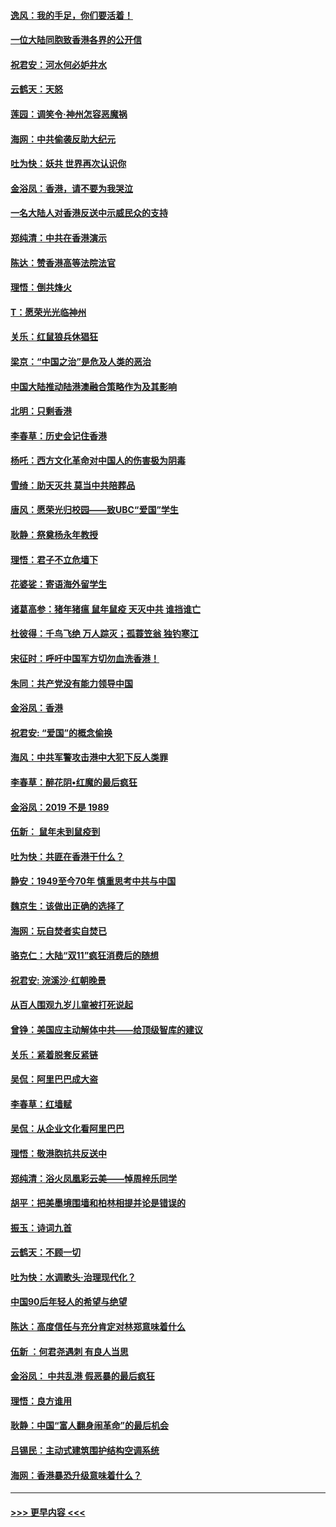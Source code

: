 #### [逸风：我的手足，你们要活着！](../pages/nsc993/n11676352.md?t=11241033) 
#### [一位大陆同胞致香港各界的公开信](../pages/nsc993/n11675761.md?t=11241033) 
#### [祝君安：河水何必妒井水](../pages/nsc993/n11675746.md?t=11241033) 
#### [云鹤天：天怒](../pages/nsc993/n11675718.md?t=11241033) 
#### [莲园：调笑令‧神州怎容恶魔祸](../pages/nsc993/n11675648.md?t=11241033) 
#### [海网：中共偷袭反助大纪元](../pages/nsc993/n11673515.md?t=11241033) 
#### [吐为快：妖共 世界再次认识你](../pages/nsc993/n11673506.md?t=11241033) 
#### [金浴凤：香港，请不要为我哭泣](../pages/nsc993/n11673248.md?t=11241033) 
#### [一名大陆人对香港反送中示威民众的支持](../pages/nsc993/n11672615.md?t=11241033) 
#### [郑纯清：中共在香港演示](../pages/nsc993/n11670539.md?t=11241033) 
#### [陈达：赞香港高等法院法官](../pages/nsc993/n11669542.md?t=11241033) 
#### [理悟：倒共烽火](../pages/nsc993/n11668844.md?t=11241033) 
#### [T：愿荣光光临神州](../pages/nsc993/n11668421.md?t=11241033) 
#### [关乐：红鼠狼兵休猖狂](../pages/nsc993/n11668378.md?t=11241033) 
#### [梁京：“中国之治”是危及人类的恶治](../pages/nsc993/n11668328.md?t=11241033) 
#### [中国大陆推动陆港澳融合策略作为及其影响](../pages/nsc993/n11668157.md?t=11241033) 
#### [北明：只剩香港](../pages/nsc993/n11668002.md?t=11241033) 
#### [李春草：历史会记住香港](../pages/nsc993/n11667927.md?t=11241033) 
#### [杨吒：西方文化革命对中国人的伤害极为阴毒](../pages/nsc993/n11664521.md?t=11241033) 
#### [雪绮：助天灭共 莫当中共陪葬品](../pages/nsc993/n11662650.md?t=11241033) 
#### [唐风：愿荣光归校园——致UBC“爱国”学生](../pages/nsc993/n11662194.md?t=11241033) 
#### [耿静：祭奠杨永年教授](../pages/nsc993/n11662514.md?t=11241033) 
#### [理悟：君子不立危墙下](../pages/nsc993/n11662172.md?t=11241033) 
#### [花婆娑：寄语海外留学生](../pages/nsc993/n11662121.md?t=11241033) 
#### [诸葛高参：猪年猪瘟 鼠年鼠疫 天灭中共 谁挡谁亡](../pages/nsc993/n11661980.md?t=11241033) 
#### [杜彼得：千鸟飞绝 万人踪灭；孤蓑笠翁 独钓寒江](../pages/nsc993/n11661170.md?t=11241033) 
#### [宋征时：呼吁中国军方切勿血洗香港！](../pages/nsc993/n11415318.md?t=11241033) 
#### [朱同：共产党没有能力领导中国](../pages/nsc993/n11660421.md?t=11241033) 
#### [金浴凤：香港](../pages/nsc993/n11660419.md?t=11241033) 
#### [祝君安: “爱国”的概念偷换](../pages/nsc993/n11659706.md?t=11241033) 
#### [海风：中共军警攻击港中大犯下反人类罪](../pages/nsc993/n11659632.md?t=11241033) 
#### [李春草：醉花阴•红魔的最后疯狂](../pages/nsc993/n11659287.md?t=11241033) 
#### [金浴凤：2019 不是 1989](../pages/nsc993/n11657663.md?t=11241033) 
#### [伍新： 鼠年未到鼠疫到](../pages/nsc993/n11655098.md?t=11241033) 
#### [吐为快：共匪在香港干什么？](../pages/nsc993/n11654891.md?t=11241033) 
#### [静安：1949至今70年 慎重思考中共与中国](../pages/nsc993/n11651244.md?t=11241033) 
#### [魏京生：该做出正确的选择了](../pages/nsc993/n11653084.md?t=11241033) 
#### [海网：玩自焚者实自焚已](../pages/nsc993/n11652423.md?t=11241033) 
#### [骆克仁：大陆“双11”疯狂消费后的随想](../pages/nsc993/n11652305.md?t=11241033) 
#### [祝君安: 浣溪沙·红朝晚景](../pages/nsc993/n11652258.md?t=11241033) 
#### [从百人围观九岁儿童被打死说起](../pages/nsc993/n11651030.md?t=11241033) 
#### [曾铮：美国应主动解体中共——给顶级智库的建议](../pages/nsc993/n11649888.md?t=11241033) 
#### [关乐：紧着脱套反紧链](../pages/nsc993/n11649069.md?t=11241033) 
#### [吴侃：阿里巴巴成大盗](../pages/nsc993/n11645523.md?t=11241033) 
#### [李春草：红墙赋](../pages/nsc993/n11646389.md?t=11241033) 
#### [吴侃：从企业文化看阿里巴巴](../pages/nsc993/n11645476.md?t=11241033) 
#### [理悟：敬港胞抗共反送中](../pages/nsc993/n11645466.md?t=11241033) 
#### [郑纯清：浴火凤凰彩云美——悼周梓乐同学](../pages/nsc993/n11645155.md?t=11241033) 
#### [胡平：把美墨境围墙和柏林相提并论是错误的](../pages/nsc993/n11645134.md?t=11241033) 
#### [振玉：诗词九首](../pages/nsc993/n11644081.md?t=11241033) 
#### [云鹤天：不顾一切](../pages/nsc993/n11643508.md?t=11241033) 
#### [吐为快：水调歌头·治理现代化？](../pages/nsc993/n11643485.md?t=11241033) 
#### [中国90后年轻人的希望与绝望](../pages/nsc993/n11642317.md?t=11241033) 
#### [陈达：高度信任与充分肯定对林郑意味着什么](../pages/nsc993/n11641441.md?t=11241033) 
#### [伍新 ：何君尧遇刺 有良人当思](../pages/nsc993/n11641503.md?t=11241033) 
#### [金浴凤： 中共乱港  假恶暴的最后疯狂](../pages/nsc993/n11641495.md?t=11241033) 
#### [理悟：良方谁用](../pages/nsc993/n11641463.md?t=11241033) 
#### [耿静：中国“富人翻身闹革命”的最后机会](../pages/nsc993/n11640655.md?t=11241033) 
#### [吕锡民：主动式建筑围护结构空调系统](../pages/nsc993/n11640168.md?t=11241033) 
#### [海网：香港暴恐升级意味着什么？](../pages/nsc993/n11635904.md?t=11241033) 

----
#### [ >>> 更早内容 <<< ](../indexes/nsc993-earlier.md)
